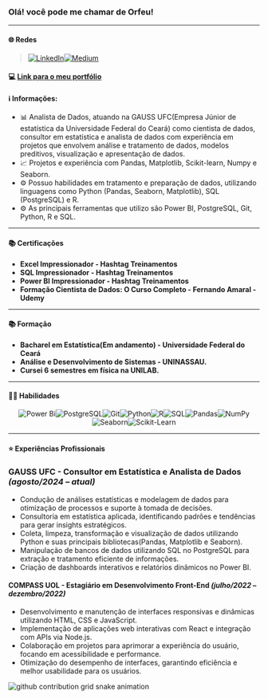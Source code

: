 <h3 align="left">Olá! você pode me chamar de Orfeu! </h3>

----
#### 🌐 Redes

> [![LinkedIn](https://img.shields.io/badge/LinkedIn-4682B4?style=for-the-badge&logo=linkedin&logoColor=white)](https://www.linkedin.com/in/orfev/)[![Medium](https://img.shields.io/badge/Medium-FFFFFF?style=for-the-badge&logo=medium&logoColor=000000)](https://medium.com/@orfev)


#### 💻 [Link para o meu portfólio](https://github.com/orfeudev/analise-dados-portfolio)
#### ℹ️ Informações:

- 📊 Analista de Dados, atuando na GAUSS UFC(Empresa Júnior de estatística da Universidade Federal do Ceará) como cientista de dados, consultor em estatística e analista de dados com experiência em projetos que envolvem análise e tratamento de dados, modelos preditivos, visualização e apresentação de dados.  
- 📈 Projetos e experiência com Pandas, Matplotlib, Scikit-learn, Numpy e Seaborn.  
- ⚙️ Possuo habilidades em tratamento e preparação de dados, utilizando linguagens como Python (Pandas, Seaborn, Matplotlib), SQL (PostgreSQL) e R.  
- ⚙️ As principais ferramentas que utilizo são Power BI, PostgreSQL, Git, Python, R e SQL.  

----

#### 📚 Certificações
- **Excel Impressionador - Hashtag Treinamentos**
- **SQL Impressionador - Hashtag Treinamentos**
- **Power BI Impressionador - Hashtag Treinamentos**
- **Formação Cientista de Dados: O Curso Completo - Fernando Amaral - Udemy**

----

#### 📚 Formação
-  **Bacharel em Estatística(Em andamento) - Universidade Federal do Ceará**
-  **Análise e Desenvolvimento de Sistemas - UNINASSAU.**
-  **Cursei 6 semestres em física na UNILAB.**

----

#### 👩‍💻 Habilidades

<div align="center">

![Power Bi](https://img.shields.io/badge/power_bi-F2C811?style=for-the-badge&logo=powerbi&logoColor=black)![PostgreSQL](https://img.shields.io/badge/postgres-%23316192.svg?style=for-the-badge&logo=postgresql&logoColor=white)![Git](https://img.shields.io/badge/Git-F05032?style=for-the-badge&logo=git&logoColor=white)![Python](https://img.shields.io/badge/python-3670A0?style=for-the-badge&logo=python&logoColor=ffdd54)![R](https://img.shields.io/badge/R-276DC3?style=for-the-badge&logo=r&logoColor=white)![SQL](https://img.shields.io/badge/SQL-%2300758F.svg?style=for-the-badge&logo=sql&logoColor=white)![Pandas](https://img.shields.io/badge/pandas-%23150458.svg?style=for-the-badge&logo=pandas&logoColor=white)![NumPy](https://img.shields.io/badge/numpy-%23013243.svg?style=for-the-badge&logo=numpy&logoColor=white)![Seaborn](https://img.shields.io/badge/Seaborn-00BFFF?style=for-the-badge&logoColor=white)![Scikit-Learn](https://img.shields.io/badge/Scikit_Learn-F7931E?style=for-the-badge&logo=scikit-learn&logoColor=white)  


</div>

----

#### ⭐️ Experiências Profissionais

### **GAUSS UFC - Consultor em Estatística e Analista de Dados** *(agosto/2024 – atual)*  
- Condução de análises estatísticas e modelagem de dados para otimização de processos e suporte à tomada de decisões.  
- Consultoria em estatística aplicada, identificando padrões e tendências para gerar insights estratégicos.  
- Coleta, limpeza, transformação e visualização de dados utilizando Python e suas principais bibliotecas(Pandas, Matplotlib e  Seaborn).  
- Manipulação de bancos de dados utilizando SQL no PostgreSQL para extração e tratamento eficiente de informações.  
- Criação de dashboards interativos e relatórios dinâmicos no Power BI. 

#### **COMPASS UOL - Estagiário em Desenvolvimento Front-End** *(julho/2022 – dezembro/2022)*  
- Desenvolvimento e manutenção de interfaces responsivas e dinâmicas utilizando HTML, CSS e JavaScript.  
- Implementação de aplicações web interativas com React e integração com APIs via Node.js.  
- Colaboração em projetos para aprimorar a experiência do usuário, focando em acessibilidade e performance.  
- Otimização do desempenho de interfaces, garantindo eficiência e melhor usabilidade para os usuários.

<picture align="center">
  <source media="(prefers-color-scheme: dark)" srcset="https://raw.githubusercontent.com/orfeudev/orfeudev/output/github-contribution-grid-snake-dark.svg">
  <source media="(prefers-color-scheme: light)" srcset="https://raw.githubusercontent.com/orfeudev/orfeudev/output/github-contribution-grid-snake.svg">
  <img align="center" alt="github contribution grid snake animation" src="https://raw.githubusercontent.com/orfeudev/orfeudev/output/github-contribution-grid-snake.svg">
</picture>


